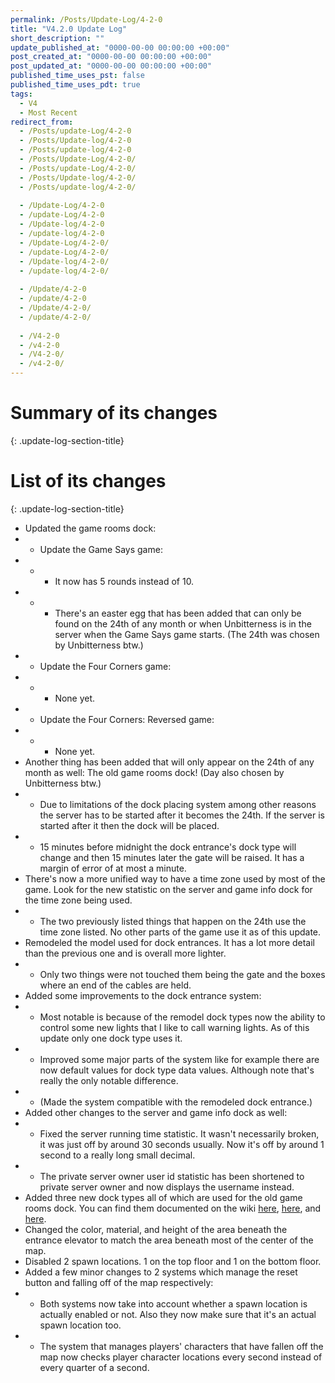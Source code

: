 ```yaml
---
permalink: /Posts/Update-Log/4-2-0
title: "V4.2.0 Update Log"
short_description: ""
update_published_at: "0000-00-00 00:00:00 +00:00"
post_created_at: "0000-00-00 00:00:00 +00:00"
post_updated_at: "0000-00-00 00:00:00 +00:00"
published_time_uses_pst: false
published_time_uses_pdt: true
tags:
  - V4
  - Most Recent
redirect_from:
  - /Posts/update-Log/4-2-0
  - /Posts/Update-log/4-2-0
  - /Posts/update-log/4-2-0
  - /Posts/Update-Log/4-2-0/
  - /Posts/update-Log/4-2-0/
  - /Posts/Update-log/4-2-0/
  - /Posts/update-log/4-2-0/
  
  - /Update-Log/4-2-0
  - /update-Log/4-2-0
  - /Update-log/4-2-0
  - /update-log/4-2-0
  - /Update-Log/4-2-0/
  - /update-Log/4-2-0/
  - /Update-log/4-2-0/
  - /update-log/4-2-0/
  
  - /Update/4-2-0
  - /update/4-2-0
  - /Update/4-2-0/
  - /update/4-2-0/
  
  - /V4-2-0
  - /v4-2-0
  - /V4-2-0/
  - /v4-2-0/
---
```


# Summary of its changes
{: .update-log-section-title}



# List of its changes
{: .update-log-section-title}

* Updated the game rooms dock:
* * Update the Game Says game:
* * * It now has 5 rounds instead of 10.
* * * There's an easter egg that has been added that can only be found on the 24th of any month or when Unbitterness is in the server when the Game Says game starts. (The 24th was chosen by Unbitterness btw.)
* * Update the Four Corners game:
* * * None yet.
* * Update the Four Corners: Reversed game:
* * * None yet.
* Another thing has been added that will only appear on the 24th of any month as well: The old game rooms dock! (Day also chosen by Unbitterness btw.)
* * Due to limitations of the dock placing system among other reasons the server has to be started after it becomes the 24th. If the server is started after it then the dock will be placed.
* * 15 minutes before midnight the dock entrance's dock type will change and then 15 minutes later the gate will be raised. It has a margin of error of at most a minute.
* There's now a more unified way to have a time zone used by most of the game. Look for the new statistic on the server and game info dock for the time zone being used.
* * The two previously listed things that happen on the 24th use the time zone listed. No other parts of the game use it as of this update.
* Remodeled the model used for dock entrances. It has a lot more detail than the previous one and is overall more lighter.
* * Only two things were not touched them being the gate and the boxes where an end of the cables are held.
* Added some improvements to the dock entrance system:
* * Most notable is because of the remodel dock types now the ability to control some new lights that I like to call warning lights. As of this update only one dock type uses it.
* * Improved some major parts of the system like for example there are now default values for dock type data values. Although note that's really the only notable difference.
* * (Made the system compatible with the remodeled dock entrance.)
* Added other changes to the server and game info dock as well:
* * Fixed the server running time statistic. It wasn't necessarily broken, it was just off by around 30 seconds usually. Now it's off by around 1 second to a really long small decimal.
* * The private server owner user id statistic has been shortened to private server owner and now displays the username instead.
* Added three new dock types all of which are used for the old game rooms dock. You can find them documented on the wiki [here](), [here](), and [here]().
* Changed the color, material, and height of the area beneath the entrance elevator to match the area beneath most of the center of the map.
* Disabled 2 spawn locations. 1 on the top floor and 1 on the bottom floor.
* Added a few minor changes to 2 systems which manage the reset button and falling off of the map respectively:
* * Both systems now take into account whether a spawn location is actually enabled or not. Also they now make sure that it's an actual spawn location too.
* * The system that manages players' characters that have fallen off the map now checks player character locations every second instead of every quarter of a second.
